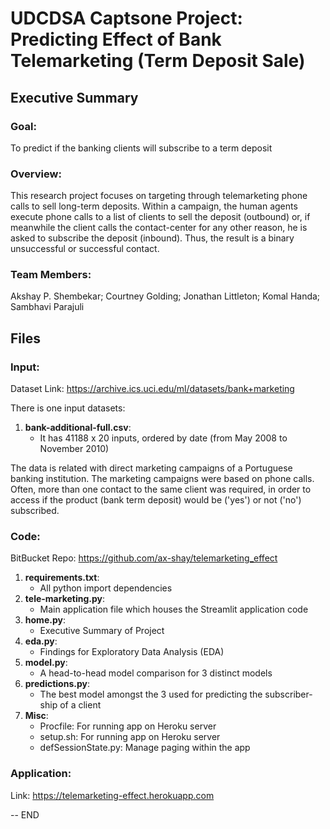 # UDCDSA Captsone Project: Predicting Effect of Bank Telemarketing (Term Deposit Sale)
## Executive Summary
### Goal: 
To predict if the banking clients will subscribe to a term deposit
### Overview:
This research project focuses on targeting through telemarketing phone calls to sell long-term deposits. Within a campaign, the human agents execute phone calls to a list of clients to sell the deposit (outbound) or, if meanwhile the client calls the contact-center for any other reason, he is asked to subscribe the deposit (inbound). Thus, the result is a binary unsuccessful or successful contact.<br>
### Team Members:
Akshay P. Shembekar; Courtney Golding; Jonathan Littleton; Komal Handa; Sambhavi Parajuli


## Files

### Input:
Dataset Link: https://archive.ics.uci.edu/ml/datasets/bank+marketing

There is one input datasets:
1) **bank-additional-full.csv**:  
   - It has 41188 x 20 inputs, ordered by date (from May 2008 to November 2010)

The data is related with direct marketing campaigns of a Portuguese banking institution. The marketing campaigns were based on phone calls. Often, more than one contact to the same client was required, in order to access if the product (bank term deposit) would be ('yes') or not ('no') subscribed.

### Code:
BitBucket Repo: https://github.com/ax-shay/telemarketing_effect

1) **requirements.txt**:
    - All python import dependencies
2) **tele-marketing.py**:
    - Main application file which houses the Streamlit application code
3) **home.py**:
    - Executive Summary of Project
4) **eda.py**:
    - Findings for Exploratory Data Analysis (EDA)
5) **model.py**:
    - A head-to-head model comparison for 3 distinct models
6) **predictions.py**:
    - The best model amongst the 3 used for predicting the subscriber-ship of a client
7) **Misc**:
    - Procfile: For running app on Heroku server
    - setup.sh: For running app on Heroku server
    - defSessionState.py: Manage paging within the app

### Application:
Link: https://telemarketing-effect.herokuapp.com

-- END

